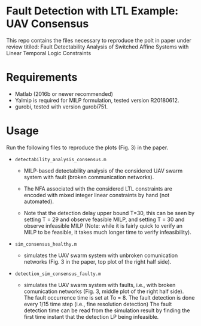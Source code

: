 # Fault Detection with LTL Example: UAV Consensus
This repo contains the files necessary to reproduce the polt in paper under review titiled: Fault Detectability Analysis of Switched Affine
Systems with Linear Temporal Logic Constraints

# Requirements
- Matlab (2016b or newer recommended)
- Yalmip is required for MILP formulation, tested version R20180612.
- gurobi, tested with version gurobi751.

# Usage
Run the following files to reproduce the plots (Fig. 3) in the paper. 
- ```detectability_analysis_consensus.m```

  - MILP-based detectability analysis of the considered UAV swarm system with fault (broken communication networks). 

  - The NFA associated with the considered LTL constraints are encoded with mixed integer linear constraints by hand (not automated). 

  - Note that the detection delay upper bound T=30, this can be seen by setting T = 29 and observe feasible MILP, and setting T = 30 and observe infeasible MILP (Note: while it is fairly quick to verify an MILP to be feasible, it takes much longer time to verify infeasibility).

- ```sim_consensus_healthy.m``` 

   - simulates the UAV swarm system with unbroken comunication networks (Fig. 3 in the paper, top plot of the right half side). 

- ```detection_sim_consensus_faulty.m``` 

   - simulates the UAV swarm system with faults, i.e., with broken comunication networks (Fig. 3, middle plot of the right half side). 
The fault occurrence time is set at To = 8. The fault detection is done every 1/15 time step (i.e., fine resolution detection)
The fault detection time can be read from the simulation result by finding the first time instant that the detection LP being infeasible. 







